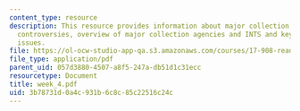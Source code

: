 ```yaml
---
content_type: resource
description: This resource provides information about major collection issues and
  controversies, overview of major collection agencies and INTS and key collections
  issues.
file: https://ol-ocw-studio-app-qa.s3.amazonaws.com/courses/17-908-reading-seminar-in-social-science-intelligence-and-national-security-fall-2005/3b78731d0a4c931b6c8c85c22516c24c_week_4.pdf
file_type: application/pdf
parent_uid: 057d3880-4507-a8f5-247a-db51d1c31ecc
resourcetype: Document
title: week_4.pdf
uid: 3b78731d-0a4c-931b-6c8c-85c22516c24c
---
```

